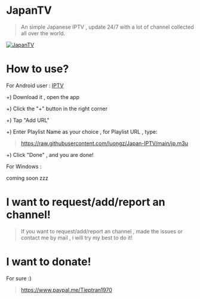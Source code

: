 # JapanTV
> An simple Japanese IPTV , update 24/7 with a lot of channel collected all over the world.

[![JapanTV](https://i.postimg.cc/NjHTFgWy/Screenshot-1.png)](https://postimg.cc/xX9qFSjY)
# How to use?
For Android user : [IPTV](https://m.apkpure.com/vn/iptv/ru.iptvremote.android.iptv)

+) Download it , open the app

+) Click the "+" button in the right corner

+) Tap "Add URL"

+) Enter Playlist Name as your choice , for Playlist URL , type:

> https://raw.githubusercontent.com/luongz/Japan-IPTV/main/jp.m3u

+) Click "Done" , and you are done!

For Windows : 

coming soon zzz

# I want to request/add/report an channel!
> If you want to request/add/report an channel , made the issues or contact me by mail , i will try my best to do it!
# I want to donate!
For sure :)
> https://www.paypal.me/Tieptran1970
